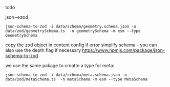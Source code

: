 todo

json-->zod

`json-schema-to-zod -i data/schema/geometry.schema.json -o data/zod/geometrySchema.ts  -n geometrySchema -m esm --type GeometrySchema`

copy the zod object in content config
if error simplify schema - you can also use the depth flag if necessary
https://www.npmjs.com/package/json-schema-to-zod

we use the same pakage to creatte a type for meta:

`json-schema-to-zod -i data/schema/meta.schema.json -o data/zod/metaSchema.ts  -n metaSchema -m esm --type MetaSchema`
